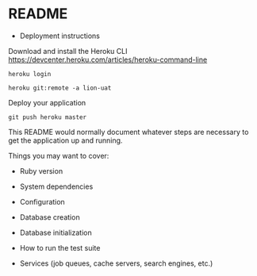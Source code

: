 # README

* Deployment instructions

Download and install the Heroku CLI https://devcenter.heroku.com/articles/heroku-command-line

`heroku login`

`heroku git:remote -a lion-uat`

Deploy your application

`git push heroku master`





This README would normally document whatever steps are necessary to get the
application up and running.

Things you may want to cover:

* Ruby version

* System dependencies

* Configuration

* Database creation

* Database initialization

* How to run the test suite

* Services (job queues, cache servers, search engines, etc.)
